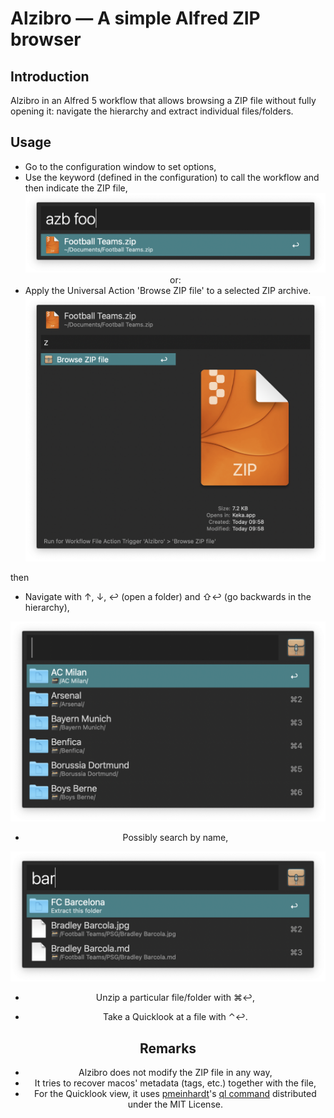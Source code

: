 # Alzibro — A simple Alfred ZIP browser

## Introduction

Alzibro in an Alfred 5 workflow that allows browsing a ZIP file without fully opening it: navigate the hierarchy and extract individual files/folders.

## Usage

* Go to the configuration window to set options,
* Use the keyword (defined in the configuration) to call the workflow and then indicate the ZIP file,
  <center><img src="./pics/Capture1.png" width="700"><center>
  or:
* Apply the Universal Action 'Browse ZIP file' to a selected ZIP archive.
  <center><img src="./pics/Capture2.png" width="500"><center>

then

* Navigate with ↑, ↓, ↩ (open a folder) and ⇧↩ (go backwards in the hierarchy),
<center><img src="./pics/Capture3.png" width="700"><center>

* Possibly search by name,
<center><img src="./pics/Capture4.png" width="700"><center>

* Unzip a particular file/folder with ⌘↩,

* Take a Quicklook at a file with ⌃↩.

## Remarks

* Alzibro does not modify the ZIP file in any way,
* It tries to recover macos' metadata (tags, etc.) together with the file,
* For the Quicklook view, it uses [pmeinhardt](https://github.com/pmeinhardt)'s [ql command](https://github.com/pmeinhardt/ql) distributed under the MIT License.